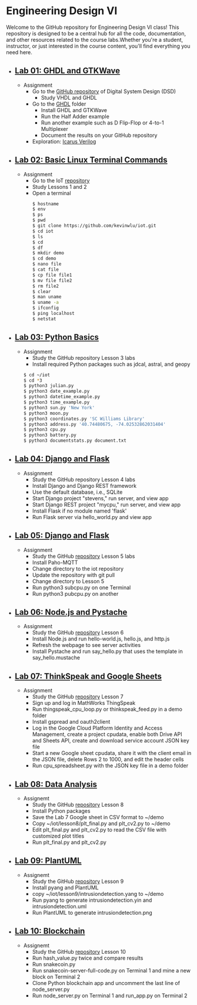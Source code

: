 # Engineering Design VI
Welcome to the GitHub repository for Engineering Design VI class! This repository is designed to be a central hub for all the code, documentation, and other resources related to the course labs.Whether you're a student, instructor, or just interested in the course content, you'll find everything you need here.
* ## [Lab 01: GHDL and GTKWave](/lab_01/lab_01.md)
    * Assignment
        * Go to the [GitHub repository](https://github.com/kevinwlu/dsd) of Digital System Design (DSD) 
            * Study VHDL and GHDL
        * Go to the [GHDL](https://github.com/kevinwlu/dsd/tree/master/ghdl) folder
            * Install GHDL and GTKWave
            * Run the Half Adder example
            * Run another example such as D Flip-Flop or 4-to-1 Multiplexer
            * Document the results on your GitHub repository
        * Exploration: [Icarus Verilog](https://en.wikipedia.org/wiki/Icarus_Verilog)

* ## [Lab 02: Basic Linux Terminal Commands](/lab_02/lab_02.md)
    * Assignment
        * Go to the IoT [repository](https://github.com/kevinwlu/iot)
        * Study Lessons 1 and 2
        * Open a terminal
            ```sh
            $ hostname
            $ env
            $ ps
            $ pwd
            $ git clone https://github.com/kevinwlu/iot.git
            $ cd iot
            $ ls
            $ cd
            $ df
            $ mkdir demo
            $ cd demo
            $ nano file
            $ cat file
            $ cp file file1
            $ mv file file2
            $ rm file2
            $ clear
            $ man uname
            $ uname -a
            $ ifconfig
            $ ping localhost
            $ netstat
            ```

* ## [Lab 03: Python Basics](/lab_03/lab_03.md)
    * Assignment
        * Study the GitHub repository Lesson 3 labs
        * Install required Python packages such as jdcal, astral, and geopy
        ```sh
        $ cd ~/iot
        $ cd *3
        $ python3 julian.py
        $ python3 date_example.py
        $ python3 datetime_example.py
        $ python3 time_example.py
        $ python3 sun.py 'New York'
        $ python3 moon.py
        $ python3 coordinates.py 'SC Williams Library'
        $ python3 address.py '40.74480675, -74.02532862031404'
        $ python3 cpu.py
        $ python3 battery.py
        $ python3 documentstats.py document.txt

        ```

* ## [Lab 04: Django and Flask](/lab_04/lab_04.md)
    * Assignment
        * Study the GitHub repository Lesson 4 labs
        * Install Django and Django REST framework
        * Use the default database, i.e., SQLite
        * Start Django project "stevens," run server, and view app 
        * Start Django REST project "mycpu," run server, and view app
        * Install Flask if no module named 'flask'
        * Run Flask server via hello_world.py and view app

* ## [Lab 05: Django and Flask](/lab_05/lab_05.md)
    * Assignment
        * Study the GitHub [repository](https://github.com/kevinwlu/iot) Lesson 5 labs
        * Install Paho-MQTT
        * Change directory to the iot repository
        * Update the repository with git pull
        * Change directory to Lesson 5
        * Run python3 subcpu.py on one Terminal
        * Run python3 pubcpu.py on another

* ## [Lab 06: Node.js and Pystache](/lab_06/lab_06.md)
    * Assignment
        * Study the GitHub [repository](https://github.com/kevinwlu/iot) Lesson 6
        * Install Node.js and run hello-world.js, hello.js, and http.js
        * Refresh the webpage to see server activities
        * Install Pystache and run say_hello.py that uses the template in say_hello.mustache

* ## [Lab 07: ThinkSpeak and Google Sheets](/lab_07/lab_07.md)
    * Assignment
        * Study the GitHub [repository](https://github.com/kevinwlu/iot) Lesson 7
        * Sign up and log in MathWorks ThingSpeak
        * Run thingspeak_cpu_loop.py or thinkspeak_feed.py in a demo folder
        * Install gspread and oauth2client
        * Log in the Google Cloud Platform Identity and Access Management, create a project cpudata, enable both Drive API and Sheets API, create and download service account JSON key file
        * Start a new Google sheet cpudata, share it with the client email in the JSON file, delete Rows 2 to 1000, and edit the header cells
        * Run cpu_spreadsheet.py with the JSON key file in a demo folder


* ## [Lab 08: Data Analysis](/lab_08/lab_08.md)
    * Assignemt 
        * Study the GitHub [repository](https://github.com/kevinwlu/iot) Lesson 8
        * Install Python packages
        * Save the Lab 7 Google sheet in CSV format to ~/demo
        * Copy ~/iot/lesson8/plt_final.py and plt_cv2.py to ~/demo
        * Edit plt_final.py and plt_cv2.py to read the CSV file with customized plot titles
        * Run plt_final.py and plt_cv2.py

* ## [Lab 09: PlantUML](/lab_09/lab_09.md)
    * Assignemt
        * Study the GitHub [repository](https://github.com/kevinwlu/iot) Lesson 9
        * Install pyang and PlantUML
        * copy ~/iot/lesson9/intrusiondetection.yang to ~/demo
        * Run pyang to generate intrusiondetection.yin and intrusiondetection.uml
        * Run PlantUML to generate intrusiondetection.png

* ## [Lab 10: Blockchain](/lab_10/lab_10.md)
    * Assignemt
        * Study the GitHub [repository](https://github.com/kevinwlu/iot) Lesson 10
        * Run hash_value.py twice and compare results
        * Run snakecoin.py
        * Run snakecoin-server-full-code.py on Terminal 1 and mine a new block on Terminal 2
        * Clone Python blockchain app and uncomment the last line of node_server.py
        * Run node_server.py on Terminal 1 and run_app.py on Terminal 2


